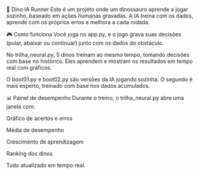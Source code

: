 🦖 Dino IA Runner
Este é um projeto onde um dinossauro aprende a jogar sozinho, baseado em ações humanas gravadas. A IA treina com os dados, aprende com os próprios erros e melhora a cada rodada.

🎮 Como funciona
Você joga no app.py, e o jogo grava suas decisões (pular, abaixar ou continuar) junto com os dados do obstáculo.

No trilha_neural.py, 5 dinos treinam ao mesmo tempo, tomando decisões com base no histórico. Eles aprendem e mostram os resultados em tempo real com gráficos.

O boot01.py e boot02.py são versões da IA jogando sozinha. O segundo é mais esperto, treinado com base nos dados acumulados.

📊 Painel de desempenho
Durante o treino, o trilha_neural.py abre uma janela com:

Gráfico de acertos e erros

Média de desempenho

Crescimento de aprendizagem

Ranking dos dinos

Tudo atualizado em tempo real.
